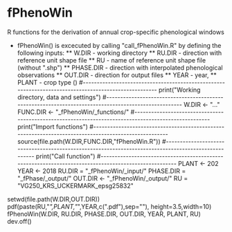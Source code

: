 # fPhenoWin
R functions for the derivation of annual crop-specific phenological windows
* fPhenoWin() is excecuted by calling "call_fPhenoWin.R" by defining the following inputs:
** W.DIR - working directory
** RU.DIR - direction with reference unit shape file
** RU - name of reference unit shape file (without ".shp")
** PHASE.DIR - direction with interpolated phenological observations
** OUT.DIR - direction for output files 
** YEAR - year,
** PLANT - crop type ()
#-----------------------------------------------------------------------------------------------------
print("Working directory, data and settings")
#-----------------------------------------------------------------------------------------------------
W.DIR <- "..."
FUNC.DIR <- "_fPhenoWin/_functions/"
#-----------------------------------------------------------------------------------------------------
print("Import functions")
#-----------------------------------------------------------------------------------------------------
source(file.path(W.DIR,FUNC.DIR,"fPhenoWin.R"))
#-----------------------------------------------------------------------------------------------------
print("Call function")
#-----------------------------------------------------------------------------------------------------
PLANT <- 202
YEAR <- 2018
RU.DIR = "_fPhenoWin/_input/"
PHASE.DIR = "_fPhase/_output/"
OUT.DIR <- "_fPhenoWin/_output/"
RU = "VG250_KRS_UCKERMARK_epsg25832"

setwd(file.path(W.DIR,OUT.DIR))
pdf(paste(RU,"_",PLANT,"_",YEAR,c(".pdf"),sep=""), 
    height=3.5,width=10)
fPhenoWin(W.DIR,
          RU.DIR,
          PHASE.DIR,
          OUT.DIR,
          YEAR,
          PLANT,
          RU)
dev.off()
